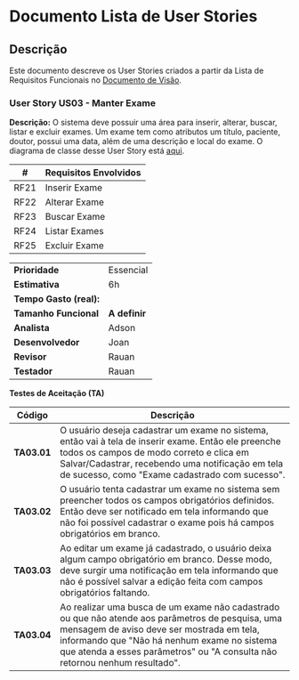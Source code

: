 # Documento Lista de User Stories

## Descrição

Este documento descreve os User Stories criados a partir da Lista de Requisitos Funcionais no [Documento de Visão](https://github.com/joanmdrs/sigcli/blob/main/docs/doc-visao.md). 




### User Story US03 - Manter Exame
**Descrição:** O sistema deve possuir uma área para inserir, alterar, buscar, listar e excluir exames. Um exame tem como atributos um título, paciente, doutor, possui uma data, além de uma descrição e local do exame. O diagrama de classe desse User Story está [aqui](ClassDiagram/DC_exame.png).

| # | Requisitos Envolvidos |
----|---------------------
RF21| Inserir Exame
RF22| Alterar Exame
RF23| Buscar Exame
RF24| Listar Exames
RF25| Excluir Exame

|                           |              |
| ------------------------- | -------------|
| **Prioridade**            | Essencial    |
| **Estimativa**            | 6h           |
| **Tempo Gasto (real):**   |              |
| **Tamanho Funcional**     | **A definir**|
| **Analista**              | Adson        |
| **Desenvolvedor**         | Joan         |
| **Revisor**               | Rauan        |
| **Testador**              | Rauan        |

**Testes de Aceitação (TA)**

| **Código**  | **Descrição** |
| ----------- | --------- |
| **TA03.01** | O usuário deseja cadastrar um exame no sistema, então vai à tela de inserir exame. Então ele preenche todos os campos de modo correto e clica em Salvar/Cadastrar, recebendo uma notificação em tela de sucesso, como "Exame cadastrado com sucesso". |
| **TA03.02** | O usuário tenta cadastrar um exame no sistema sem preencher todos os campos obrigatórios definidos. Então deve ser notificado em tela informando que não foi possível cadastrar o exame pois há campos obrigatórios em branco. |
| **TA03.03** | Ao editar um exame já cadastrado, o usuário deixa algum campo obrigatório em branco. Desse modo, deve surgir uma notificação em tela informando que não é possível salvar a edição feita com campos obrigatórios faltando. |
| **TA03.04** | Ao realizar uma busca de um exame não cadastrado ou que não atende aos parâmetros de pesquisa, uma mensagem de aviso deve ser mostrada em tela, informando que "Não há nenhum exame no sistema que atenda a esses parâmetros" ou "A consulta não retornou nenhum resultado". |
